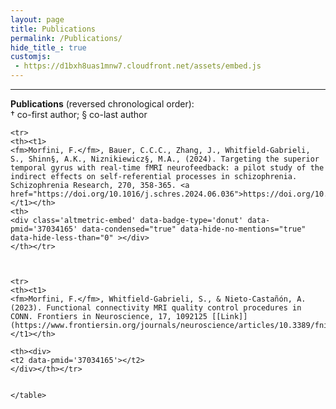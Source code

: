 ```yaml
---
layout: page
title: Publications
permalink: /Publications/
hide_title_: true
customjs:
 - https://d1bxh8uas1mnw7.cloudfront.net/assets/embed.js
---
```

<script type='text/javascript' src='https://d1bxh8uas1mnw7.cloudfront.net/assets/embed.js'></script>
---
<!-- https://badge-docs.altmetric.com/badge-playground.html#examples-gallery -->


<style>
fm {color: #E34234;
	text-decoration-line: underline;
	font-weight: bold  
	}  

t1 {text-align:left;
	font-weight:normal;
	}  	
	
t2 {width:15%;
	margin: 20px 20px 20px 20px;
	data-badge-type="donut";
	data-condensed="true" data-hide-no-mentions="true" data-hide-less-than="0" class="altmetric-embed"
	}  	
</style>



**Publications** (reversed chronological order):<br>
† co-first author; § co-last author<br> 


<div id="anim">
	<table cellpadding="10">
	<p></p>
	
	<tr>
	<th><t1>
	<fm>Morfini, F.</fm>, Bauer, C.C.C., Zhang, J., Whitfield-Gabrieli, S., Shinn§, A.K., Niznikiewicz§, M.A., (2024). Targeting the superior temporal gyrus with real-time fMRI neurofeedback: a pilot study of the indirect effects on self-referential processes in schizophrenia. Schizophrenia Research, 270, 358-365. <a href="https://doi.org/10.1016/j.schres.2024.06.036">https://doi.org/10.1016/j.schres.2024.06.036</a>
	</t1></th>
	<th>	
	<div class='altmetric-embed' data-badge-type='donut' data-pmid='37034165' data-condensed="true" data-hide-no-mentions="true" data-hide-less-than="0" ></div>
	</th></tr>		
	
	
	
	<tr>
	<th><t1>
	<fm>Morfini, F.</fm>, Whitfield-Gabrieli, S., & Nieto-Castañón, A. (2023). Functional connectivity MRI quality control procedures in CONN. Frontiers in Neuroscience, 17, 1092125 [[Link]](https://www.frontiersin.org/journals/neuroscience/articles/10.3389/fnins.2023.1092125/full)
	</t1></th>

	<th><div>
	<t2 data-pmid='37034165'></t2>
	</div></th></tr>	
	
	
	</table>
</div>